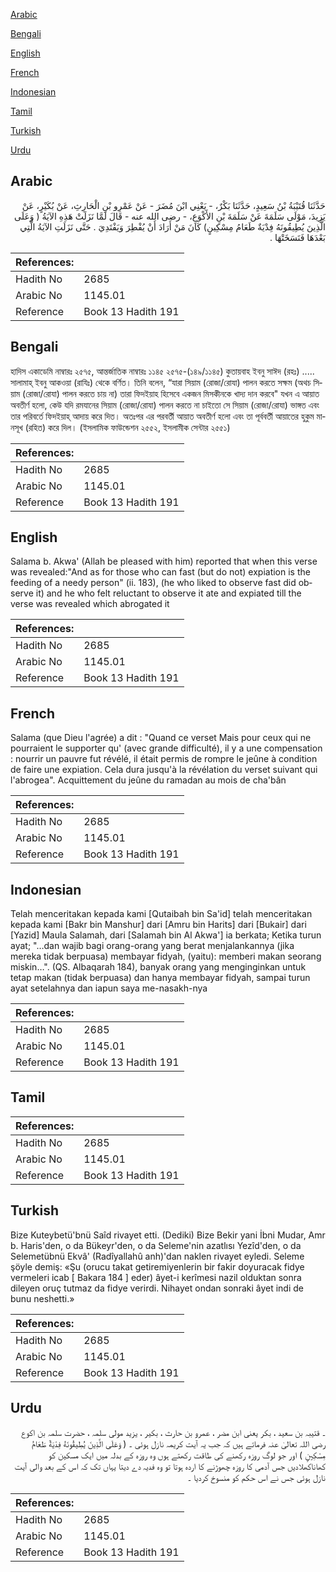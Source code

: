 [Arabic](#arabic)

[Bengali](#bengali)

[English](#english)

[French](#french)

[Indonesian](#indonesian)

[Tamil](#tamil)

[Turkish](#turkish)

[Urdu](#urdu)

## Arabic


<div dir="rtl" lang="ar" style={{fontSize:'larger',backgroundColor:'#f8f9fa',padding:20}}>
حَدَّثَنَا قُتَيْبَةُ بْنُ سَعِيدٍ، حَدَّثَنَا بَكْرٌ، - يَعْنِي ابْنَ مُضَرَ - عَنْ عَمْرِو بْنِ الْحَارِثِ، عَنْ بُكَيْرٍ، عَنْ يَزِيدَ، مَوْلَى سَلَمَةَ عَنْ سَلَمَةَ بْنِ الأَكْوَعِ، - رضى الله عنه - قَالَ لَمَّا نَزَلَتْ هَذِهِ الآيَةُ ‏(‏ وَعَلَى الَّذِينَ يُطِيقُونَهُ فِدْيَةٌ طَعَامُ مِسْكِينٍ‏)‏ كَانَ مَنْ أَرَادَ أَنْ يُفْطِرَ وَيَفْتَدِيَ ‏.‏ حَتَّى نَزَلَتِ الآيَةُ الَّتِي بَعْدَهَا فَنَسَخَتْهَا ‏.‏
</div>
<div style={{backgroundColor:'#f8f9fa',padding:20, marginBottom: 10}}><table> <thead> <tr> <th>References:</th> <th></th> </tr> </thead> <tbody><tr><td>Hadith No</td><td>2685</td></tr><tr><td>Arabic No</td><td>1145.01</td></tr><tr><td>Reference</td><td>Book 13 Hadith 191</td></tr></tbody></table></div>

## Bengali


<div dir="ltr" lang="bn" style={{fontSize:'larger',backgroundColor:'#f8f9fa',padding:20}}>
হাদিস একাডেমি নাম্বারঃ ২৫৭৫, আন্তর্জাতিক নাম্বারঃ ১১৪৫ ২৫৭৫-(১৪৯/১১৪৫) কুতায়বাহ ইবনু সাঈদ (রহঃ) ..... সালামাহ্ ইবনু আকওয়া (রাযিঃ) থেকে বর্ণিত। তিনি বলেন, “যারা সিয়াম (রোজা/রোযা) পালন করতে সক্ষম (অথচ সিয়াম (রোজা/রোযা) পালন করতে চায় না) তারা ফিদইয়াহ হিসেবে একজন মিসকীনকে খাদ্য দান করবে" যখন এ আয়াত অবতীর্ণ হলো, কেউ যদি রমযানের সিয়াম (রোজা/রোযা) পালন করতে না চাইতো সে সিয়াম (রোজা/রোযা) ভাঙ্গত এবং তার পরিবর্তে ফিদইয়াহ্ আদায় করে দিত। অতঃপর এর পরবর্তী আয়াত অবতীর্ণ হলো এবং তা পূর্ববর্তী আয়াতের হুকুম মানসূখ (রহিত) করে দিল। (ইসলামিক ফাউন্ডেশন ২৫৫২, ইসলামীক সেন্টার ২৫৫১)
</div>
<div style={{backgroundColor:'#f8f9fa',padding:20, marginBottom: 10}}><table> <thead> <tr> <th>References:</th> <th></th> </tr> </thead> <tbody><tr><td>Hadith No</td><td>2685</td></tr><tr><td>Arabic No</td><td>1145.01</td></tr><tr><td>Reference</td><td>Book 13 Hadith 191</td></tr></tbody></table></div>

## English


<div dir="ltr" lang="en" style={{fontSize:'larger',backgroundColor:'#f8f9fa',padding:20}}>
Salama b. Akwa' (Allah be pleased with him) reported that when this verse was revealed:"And as for those who can fast (but do not) expiation is the feeding of a needy person" (ii. 183), (he who liked to observe fast did observe it) and he who felt reluctant to observe it ate and expiated till the verse was revealed which abrogated it
</div>
<div style={{backgroundColor:'#f8f9fa',padding:20, marginBottom: 10}}><table> <thead> <tr> <th>References:</th> <th></th> </tr> </thead> <tbody><tr><td>Hadith No</td><td>2685</td></tr><tr><td>Arabic No</td><td>1145.01</td></tr><tr><td>Reference</td><td>Book 13 Hadith 191</td></tr></tbody></table></div>

## French


<div dir="ltr" lang="fr" style={{fontSize:'larger',backgroundColor:'#f8f9fa',padding:20}}>
Salama (que Dieu l'agrée) a dit : "Quand ce verset Mais pour ceux qui ne pourraient le supporter qu' (avec grande difficulté), il y a une compensation : nourrir un pauvre fut révélé, il était permis de rompre le jeûne à condition de faire une expiation. Cela dura jusqu'à la révélation du verset suivant qui l'abrogea". Acquittement du jeûne du ramadan au mois de cha'bân
</div>
<div style={{backgroundColor:'#f8f9fa',padding:20, marginBottom: 10}}><table> <thead> <tr> <th>References:</th> <th></th> </tr> </thead> <tbody><tr><td>Hadith No</td><td>2685</td></tr><tr><td>Arabic No</td><td>1145.01</td></tr><tr><td>Reference</td><td>Book 13 Hadith 191</td></tr></tbody></table></div>

## Indonesian


<div dir="ltr" lang="id" style={{fontSize:'larger',backgroundColor:'#f8f9fa',padding:20}}>
Telah menceritakan kepada kami [Qutaibah bin Sa'id] telah menceritakan kepada kami [Bakr bin Manshur] dari [Amru bin Harits] dari [Bukair] dari [Yazid] Maula Salamah, dari [Salamah bin Al Akwa'] ia berkata; Ketika turun ayat; "…dan wajib bagi orang-orang yang berat menjalankannya (jika mereka tidak berpuasa) membayar fidyah, (yaitu): memberi makan seorang miskin…". (QS. Albaqarah 184), banyak orang yang menginginkan untuk tetap makan (tidak berpuasa) dan hanya membayar fidyah, sampai turun ayat setelahnya dan iapun saya me-nasakh-nya
</div>
<div style={{backgroundColor:'#f8f9fa',padding:20, marginBottom: 10}}><table> <thead> <tr> <th>References:</th> <th></th> </tr> </thead> <tbody><tr><td>Hadith No</td><td>2685</td></tr><tr><td>Arabic No</td><td>1145.01</td></tr><tr><td>Reference</td><td>Book 13 Hadith 191</td></tr></tbody></table></div>

## Tamil


<div dir="ltr" lang="ta" style={{fontSize:'larger',backgroundColor:'#f8f9fa',padding:20}}>

</div>
<div style={{backgroundColor:'#f8f9fa',padding:20, marginBottom: 10}}><table> <thead> <tr> <th>References:</th> <th></th> </tr> </thead> <tbody><tr><td>Hadith No</td><td>2685</td></tr><tr><td>Arabic No</td><td>1145.01</td></tr><tr><td>Reference</td><td>Book 13 Hadith 191</td></tr></tbody></table></div>

## Turkish


<div dir="ltr" lang="tr" style={{fontSize:'larger',backgroundColor:'#f8f9fa',padding:20}}>
Bize Kuteybetü'bnü Saîd rivayet etti. (Dediki) Bize Bekir yani İbni Mudar, Amr b. Haris'den, o da Bükeyr'den, o da Seleme'nin azatlısı Yezîd'den, o da Selemetübnü Ekvâ' (Radîyallahû anh)'dan naklen rivayet eyledi. Seleme şöyle demiş: «Şu (orucu takat getiremiyenlerin bir fakir doyuracak fidye vermeleri icab [ Bakara 184 ] eder) âyet-i kerîmesi nazil olduktan sonra dileyen oruç tutmaz da fidye verirdi. Nihayet ondan sonraki âyet indi de bunu neshetti.»
</div>
<div style={{backgroundColor:'#f8f9fa',padding:20, marginBottom: 10}}><table> <thead> <tr> <th>References:</th> <th></th> </tr> </thead> <tbody><tr><td>Hadith No</td><td>2685</td></tr><tr><td>Arabic No</td><td>1145.01</td></tr><tr><td>Reference</td><td>Book 13 Hadith 191</td></tr></tbody></table></div>

## Urdu


<div dir="rtl" lang="ur" style={{fontSize:'larger',backgroundColor:'#f8f9fa',padding:20}}>
۔ قتیبہ بن سعید ، بکر یعنی ابن مضر ، عمرو بن حارث ، بکیر ، یزید مولی سلمہ ، حضرت سلمہ بن اکوع رضی اللہ تعالیٰ عنہ فرماتے ہیں کہ جب یہ آیت کریمہ نازل ہوئی ۔ ( وَعَلَى الَّذِينَ يُطِيقُونَهُ فِدْيَةٌ طَعَامُ مِسْكِينٍ ) اور جو لوگ روزہ رکھنے کی طاقت رکھتے ہوں وہ روزہ کے بدلہ میں ایک مسکین کو کھاناکھلادیں جس آدمی کا روزہ چھوڑنے کا اردہ ہوتا تو وہ فدیہ دے دیتا یہاں تک کہ اس کے بعد والی آیت نازل ہوئی جس نے اس حکم کو منسوخ کردیا ۔
</div>
<div style={{backgroundColor:'#f8f9fa',padding:20, marginBottom: 10}}><table> <thead> <tr> <th>References:</th> <th></th> </tr> </thead> <tbody><tr><td>Hadith No</td><td>2685</td></tr><tr><td>Arabic No</td><td>1145.01</td></tr><tr><td>Reference</td><td>Book 13 Hadith 191</td></tr></tbody></table></div>